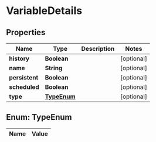 
# VariableDetails

## Properties
Name | Type | Description | Notes
------------ | ------------- | ------------- | -------------
**history** | **Boolean** |  |  [optional]
**name** | **String** |  |  [optional]
**persistent** | **Boolean** |  |  [optional]
**scheduled** | **Boolean** |  |  [optional]
**type** | [**TypeEnum**](#TypeEnum) |  |  [optional]


<a name="TypeEnum"></a>
## Enum: TypeEnum
Name | Value
---- | -----




